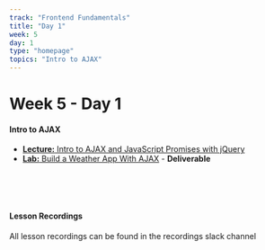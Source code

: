 ```yaml
---
track: "Frontend Fundamentals"
title: "Day 1"
week: 5
day: 1
type: "homepage"
topics: "Intro to AJAX"
---
```



# Week 5 - Day 1

#### Intro to AJAX

- [**Lecture:** Intro to AJAX and JavaScript Promises with jQuery](/frontend-fundamentals/week-5/day-1/lecture-materials/intro-to-ajax-and-javascript-promises/)
- [**Lab:** Build a Weather App With AJAX](/frontend-fundamentals/week-5/day-1/labs/build-a-weather-app-with-ajax/) - **Deliverable**


<br>
<br>
<br>



#### Lesson Recordings

All lesson recordings can be found in the recordings slack channel
